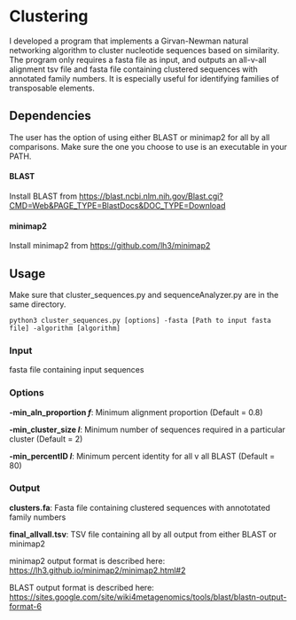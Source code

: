 # Clustering

I developed a program that implements a Girvan-Newman natural networking algorithm to cluster nucleotide sequences based on similarity. The program only requires a fasta file as input, and outputs an all-v-all alignment tsv file and fasta file containing clustered sequences with annotated family numbers. It is especially useful for identifying families of transposable elements.

## Dependencies

The user has the option of using either BLAST or minimap2 for all by all comparisons. Make sure the one you choose to use is an executable in your PATH.

#### BLAST

Install BLAST from https://blast.ncbi.nlm.nih.gov/Blast.cgi?CMD=Web&PAGE_TYPE=BlastDocs&DOC_TYPE=Download

#### minimap2

Install minimap2 from https://github.com/lh3/minimap2

## Usage

Make sure that cluster_sequences.py and sequenceAnalyzer.py are in the same directory.

```
python3 cluster_sequences.py [options] -fasta [Path to input fasta file] -algorithm [algorithm] 
```

### Input

fasta file containing input sequences

### Options

**-min_aln_proportion *f***: Minimum alignment proportion (Default = 0.8)

**-min_cluster_size *I***: Minimum number of sequences required in a particular cluster (Default = 2)

**-min_percentID *I***: Minimum percent identity for all v all BLAST (Default = 80)

### Output

**clusters.fa**: Fasta file containing clustered sequences with annototated family numbers

**final_allvall.tsv**: TSV file containing all by all output from either BLAST or minimap2

minimap2 output format is described here: https://lh3.github.io/minimap2/minimap2.html#2

BLAST output format is described here: https://sites.google.com/site/wiki4metagenomics/tools/blast/blastn-output-format-6


